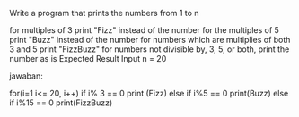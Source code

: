 Write a program that prints the numbers from 1 to n

for multiples of 3 print "Fizz" instead of the number
for the multiples of 5 print "Buzz" instead of the number
for numbers which are multiplies of both 3 and 5 print "FizzBuzz"
for numbers not divisible by, 3, 5, or both, print the number as is
Expected Result
Input n = 20

jawaban:

for(i=1 i<= 20, i++)
if i% 3 == 0
print (Fizz)
else if i%5 == 0
print(Buzz)
else if i%15 == 0
print(FizzBuzz)

